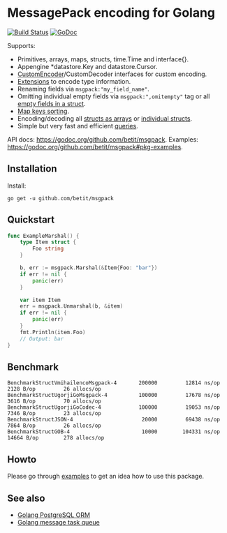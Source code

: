 # MessagePack encoding for Golang

[![Build Status](https://travis-ci.org/vmihailenco/msgpack.svg?branch=v2)](https://travis-ci.org/vmihailenco/msgpack)
[![GoDoc](https://godoc.org/github.com/betit/msgpack?status.svg)](https://godoc.org/github.com/betit/msgpack)

Supports:
- Primitives, arrays, maps, structs, time.Time and interface{}.
- Appengine *datastore.Key and datastore.Cursor.
- [CustomEncoder](https://godoc.org/github.com/betit/msgpack#example-CustomEncoder)/CustomDecoder interfaces for custom encoding.
- [Extensions](https://godoc.org/github.com/betit/msgpack#example-RegisterExt) to encode type information.
- Renaming fields via `msgpack:"my_field_name"`.
- Omitting individual empty fields via `msgpack:",omitempty"` tag or all [empty fields in a struct](https://godoc.org/github.com/betit/msgpack#example-Marshal--OmitEmpty).
- [Map keys sorting](https://godoc.org/github.com/betit/msgpack#Encoder.SortMapKeys).
- Encoding/decoding all [structs as arrays](https://godoc.org/github.com/betit/msgpack#Encoder.StructAsArray) or [individual structs](https://godoc.org/github.com/betit/msgpack#example-Marshal--AsArray).
- Simple but very fast and efficient [queries](https://godoc.org/github.com/betit/msgpack#example-Decoder-Query).

API docs: https://godoc.org/github.com/betit/msgpack.
Examples: https://godoc.org/github.com/betit/msgpack#pkg-examples.

## Installation

Install:

```shell
go get -u github.com/betit/msgpack
```

## Quickstart

```go
func ExampleMarshal() {
	type Item struct {
		Foo string
	}

	b, err := msgpack.Marshal(&Item{Foo: "bar"})
	if err != nil {
		panic(err)
	}

	var item Item
	err = msgpack.Unmarshal(b, &item)
	if err != nil {
		panic(err)
	}
	fmt.Println(item.Foo)
	// Output: bar
}
```

## Benchmark

```
BenchmarkStructVmihailencoMsgpack-4   	  200000	     12814 ns/op	    2128 B/op	      26 allocs/op
BenchmarkStructUgorjiGoMsgpack-4      	  100000	     17678 ns/op	    3616 B/op	      70 allocs/op
BenchmarkStructUgorjiGoCodec-4        	  100000	     19053 ns/op	    7346 B/op	      23 allocs/op
BenchmarkStructJSON-4                 	   20000	     69438 ns/op	    7864 B/op	      26 allocs/op
BenchmarkStructGOB-4                  	   10000	    104331 ns/op	   14664 B/op	     278 allocs/op
```

## Howto

Please go through [examples](https://godoc.org/github.com/betit/msgpack#pkg-examples) to get an idea how to use this package.

## See also

- [Golang PostgreSQL ORM](https://github.com/go-pg/pg)
- [Golang message task queue](https://github.com/go-msgqueue/msgqueue)

